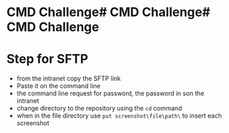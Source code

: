# CMD Challenge# CMD Challenge# CMD Challenge

# Step for SFTP
- from the intranet copy the SFTP link
- Paste it on the command line
- the command line request for password, the password in son the intranet
- change directory to the repository using the `cd` command
- when in the file directory use `put screenshot\file\path\` to insert each screenshot
